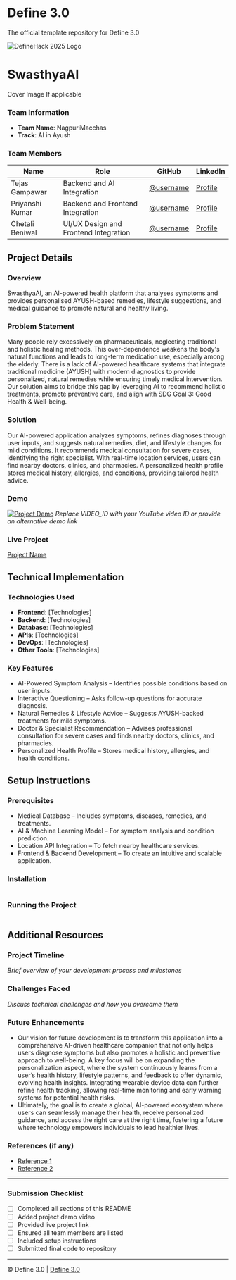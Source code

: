 
# Define 3.0
The official template repository for Define 3.0

![DefineHack 2025 Logo](https://github.com/user-attachments/assets/8173bc16-418e-4912-b500-c6427e4ba4b6)



# SwasthyaAI
 Cover Image  If applicable

### Team Information
- **Team Name**: NagpuriMacchas 
- **Track**: AI in Ayush

### Team Members
| Name | Role | GitHub | LinkedIn |
|------|------|--------|----------|
|Tejas Gampawar |Backend and AI Integration  | [@username](https://github.com/username) | [Profile](https://linkedin.com/in/username) |
|Priyanshi Kumar |Backend and Frontend Integration  | [@username](https://github.com/username) | [Profile](https://linkedin.com/in/username) |
|Chetali Beniwal |UI/UX Design and Frontend Integration | [@username](https://github.com/username) | [Profile](https://linkedin.com/in/username) |


## Project Details

### Overview
SwasthyaAI, an AI-powered health platform that analyses symptoms and provides personalised AYUSH-based remedies, lifestyle suggestions, and medical guidance to promote natural and healthy living.
### Problem Statement
Many people rely excessively on pharmaceuticals, neglecting traditional and holistic healing methods. This over-dependence weakens the body's natural functions and leads to long-term medication use, especially among the elderly. There is a lack of AI-powered healthcare systems that integrate traditional medicine (AYUSH) with modern diagnostics to provide personalized, natural remedies while ensuring timely medical intervention. Our solution aims to bridge this gap by leveraging AI to recommend holistic treatments, promote preventive care, and align with SDG Goal 3: Good Health & Well-being.
### Solution
Our AI-powered application analyzes symptoms, refines diagnoses through user inputs, and suggests natural remedies, diet, and lifestyle changes for mild conditions. It recommends medical consultation for severe cases, identifying the right specialist. With real-time location services, users can find nearby doctors, clinics, and pharmacies. A personalized health profile stores medical history, allergies, and conditions, providing tailored health advice.

### Demo
[![Project Demo](https://img.youtube.com/vi/VIDEO_ID/0.jpg)](https://www.youtube.com/watch?v=VIDEO_ID)
_Replace VIDEO_ID with your YouTube video ID or provide an alternative demo link_

### Live Project
[Project Name](https://your-project-url.com)

## Technical Implementation

### Technologies Used
- **Frontend**: [Technologies]
- **Backend**: [Technologies]
- **Database**: [Technologies]
- **APIs**: [Technologies]
- **DevOps**: [Technologies]
- **Other Tools**: [Technologies]

### Key Features
- AI-Powered Symptom Analysis – Identifies possible conditions based on user inputs.
- Interactive Questioning – Asks follow-up questions for accurate diagnosis.
- Natural Remedies & Lifestyle Advice – Suggests AYUSH-backed treatments for mild symptoms.
- Doctor & Specialist Recommendation – Advises professional consultation for severe cases and finds nearby doctors, clinics, and pharmacies.
- Personalized Health Profile – Stores medical history, allergies, and health conditions.

## Setup Instructions

### Prerequisites
- Medical Database – Includes symptoms, diseases, remedies, and treatments.
- AI & Machine Learning Model – For symptom analysis and condition prediction.
- Location API Integration – To fetch nearby healthcare services.
- Frontend & Backend Development – To create an intuitive and scalable application.

### Installation 
```bash

```

### Running the Project
```bash

```

## Additional Resources

### Project Timeline
_Brief overview of your development process and milestones_

### Challenges Faced
_Discuss technical challenges and how you overcame them_

### Future Enhancements
- Our vision for future development is to transform this application into a comprehensive AI-driven healthcare companion that not only helps users diagnose symptoms but also promotes a holistic and preventive approach to well-being. A key focus will be on expanding the personalization aspect, where the system continuously learns from a user’s health history, lifestyle patterns, and feedback to offer dynamic, evolving health insights. Integrating wearable device data can further refine health tracking, allowing real-time monitoring and early warning systems for potential health risks.
- Ultimately, the goal is to create a global, AI-powered ecosystem where users can seamlessly manage their health, receive personalized guidance, and access the right care at the right time, fostering a future where technology empowers individuals to lead healthier lives.

### References (if any)
- [Reference 1](link)
- [Reference 2](link)

---

### Submission Checklist
- [ ] Completed all sections of this README
- [ ] Added project demo video
- [ ] Provided live project link
- [ ] Ensured all team members are listed
- [ ] Included setup instructions
- [ ] Submitted final code to repository

---

© Define 3.0 | [Define 3.0](https://www.define3.xyz/)
